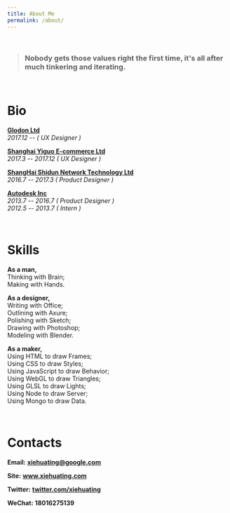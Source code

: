 ```yaml
---
title: About Me
permalink: /about/
---
```


<br/>

> ### Nobody gets those values right the first time, it's all after much tinkering and iterating.

<br/>

# Bio

[**Glodon Ltd <i class="fa fa-external-link-square" aria-hidden="true"></i>**](https://www.glodon.com/) <br/>*2017.12 -- ( UX Designer )*

[**Shanghai Yiguo E-commerce Ltd <i class="fa fa-external-link-square" aria-hidden="true"></i>**](http://www.yiguo.com/) <br/>*2017.3 -- 2017.12 ( UX Designer )*

[**ShangHai Shidun Network Technology Ltd <i class="fa fa-external-link-square" aria-hidden="true"></i>**](http://www.threedpad.com/) <br/>*2016.7 -- 2017.3 ( Product Designer )* 

[**Autodesk Inc <i class="fa fa-external-link-square" aria-hidden="true"></i>**](https://www.autodesk.com/) <br/>*2013.7 -- 2016.7 ( Product Designer )*<br/>*2012.5 -- 2013.7 ( Intern )*

<br/>

# Skills

**As a man,** <br/>Thinking with Brain; <br/>Making with Hands.

**As a designer,** <br/>Writing with Office; <br/>Outlining with Axure; <br/>Polishing with Sketch; <br/>Drawing with Photoshop; <br/>Modeling with Blender.

**As a maker,**  <br/>Using HTML to draw Frames; <br/>Using CSS to draw Styles; <br/>Using JavaScript to draw Behavior; <br/>Using WebGL to draw Triangles; <br/>Using GLSL to draw Lights; <br/>Using Node to draw Server; <br/>Using Mongo to draw Data.

<br/>

# Contacts

**Email:** [**xiehuating@google.com**](mailto:xiehuating@gmail.com)

**Site:** [**www.xiehuating.com <i class="fa fa-external-link-square" aria-hidden="true"></i>**](http://www.xiehuating.com/)

**Twitter:** [**twitter.com/xiehuating <i class="fa fa-external-link-square" aria-hidden="true"></i>**](https://twitter.com/xiehuating)

**WeChat:** **18016275139**

<br/>

